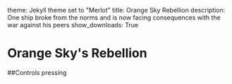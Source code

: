 theme: Jekyll theme set to "Merlot"
title: Orange Sky Rebellion
description: One ship broke from the norms and is now facing consequences with the war against his peers
show_downloads: True

# Orange Sky's Rebellion

##Controls 
pressing 
